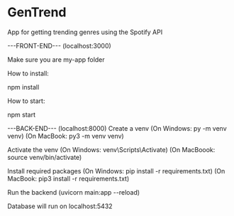 # GenTrend
App for getting trending genres using the Spotify API

---FRONT-END--- (localhost:3000)

Make sure you are my-app folder

How to install:

npm install

How to start:

npm start



---BACK-END--- (localhost:8000)
Create a venv 
(On Windows: py -m venv venv)
(On MacBook: py3 -m venv venv)

Activate the venv
(On Windows: venv\Scripts\Activate)
(On MacBoook: source venv/bin/activate)

Install required packages
(On Windows: pip install -r requirements.txt)
(On MacBook: pip3 install -r requirements.txt)

Run the backend (uvicorn main:app --reload)

Database will run on localhost:5432
